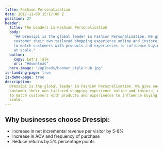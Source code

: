 ```yaml
---
title: Fashion Personalisation
date: 2017-11-08 15:17:00 Z
position: 27
header:
  title: The Leaders in Fashion Personalisation
  body:
    "## Dressipi is the global leader in Fashion Personalisation. We give each
    customer their own tailored shopping experience online and instore, enabling retailers
    to match customers with products and experiences to influence buying behaviour
    at scale."
  button:
    copy: Let's Talk
    url: "#download"
  hero-image: "/uploads/banner_style-hub.jpg"
is-landing-page: true
is-demo-page: true
description:
  Dressipi is the global leader in Fashion Personalisation. We give each
  customer their own tailored shopping experience online and instore, enabling retailers
  to match customers with products and experiences to influence buying behaviour at
  scale.
---
```


## Why businesses choose Dressipi:

- Increase in net incremental revenue per visitor by 5-8%
- Increase in AOV and frequency of purchase
- Reduce returns by 5% percentage points
